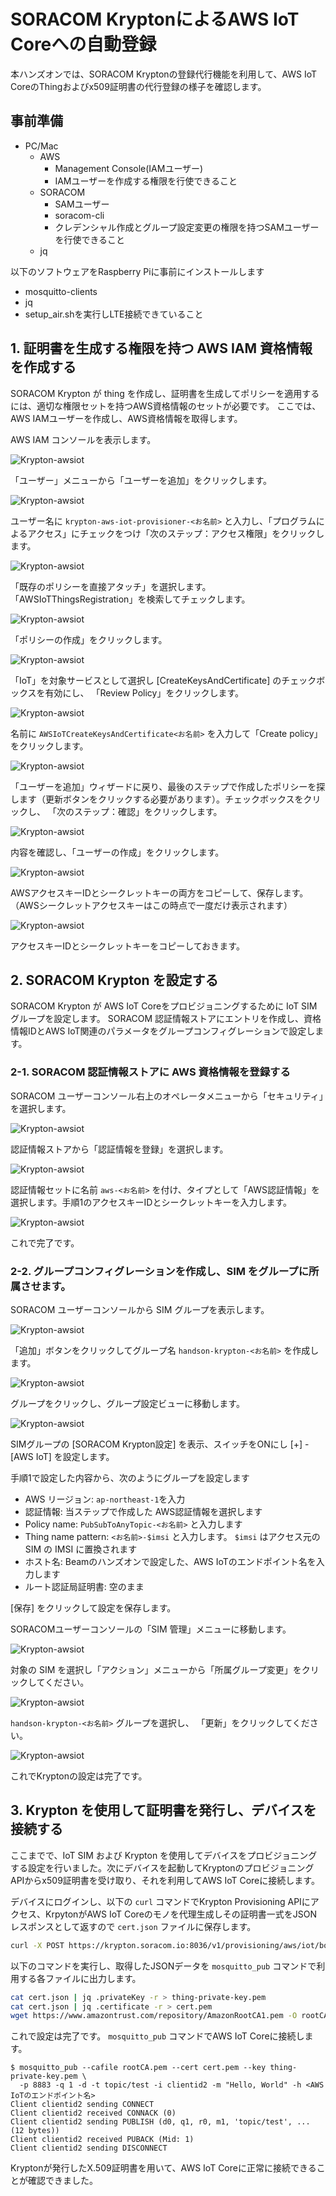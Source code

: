 # SORACOM KryptonによるAWS IoT Coreへの自動登録

本ハンズオンでは、SORACOM Kryptonの登録代行機能を利用して、AWS IoT CoreのThingおよびx509証明書の代行登録の様子を確認します。

## 事前準備

- PC/Mac
  - AWS
    - Management Console(IAMユーザー)
    - IAMユーザーを作成する権限を行使できること
  - SORACOM
    - SAMユーザー
    - soracom-cli
    - クレデンシャル作成とグループ設定変更の権限を持つSAMユーザーを行使できること
  - jq

以下のソフトウェアをRaspberry Piに事前にインストールします

- mosquitto-clients
- jq
- setup_air.shを実行しLTE接続できていること

## 1. 証明書を生成する権限を持つ AWS IAM 資格情報を作成する

SORACOM Krypton が thing を作成し、証明書を生成してポリシーを適用するには、適切な権限セットを持つAWS資格情報のセットが必要です。 ここでは、AWS IAMユーザーを作成し、AWS資格情報を取得します。

AWS IAM コンソールを表示します。

![Krypton-awsiot](images/krypton-awsiot21.png)

「ユーザー」メニューから「ユーザーを追加」をクリックします。

![Krypton-awsiot](images/krypton-awsiot22.png)

ユーザー名に `krypton-aws-iot-provisioner-<お名前>` と入力し、「プログラムによるアクセス」にチェックをつけ「次のステップ：アクセス権限」をクリックします。

![Krypton-awsiot](images/krypton-awsiot23.png)

「既存のポリシーを直接アタッチ」を選択します。
「AWSIoTThingsRegistration」を検索してチェックします。

![Krypton-awsiot](images/krypton-awsiot24.png)

「ポリシーの作成」をクリックします。

![Krypton-awsiot](images/krypton-awsiot25.png)


「IoT」を対象サービスとして選択し [CreateKeysAndCertificate] のチェックボックスを有効にし、 「Review Policy」をクリックします。

![Krypton-awsiot](images/krypton-awsiot26.png)

名前に `AWSIoTCreateKeysAndCertificate<お名前>` を入力して「Create policy」をクリックします。

![Krypton-awsiot](images/krypton-awsiot27.png)

「ユーザーを追加」ウィザードに戻り、最後のステップで作成したポリシーを探します（更新ボタンをクリックする必要があります）。チェックボックスをクリックし、 「次のステップ：確認」をクリックします。


![Krypton-awsiot](images/krypton-awsiot28.png)

内容を確認し、「ユーザーの作成」をクリックします。

![Krypton-awsiot](images/krypton-awsiot29.png)

AWSアクセスキーIDとシークレットキーの両方をコピーして、保存します。（AWSシークレットアクセスキーはこの時点で一度だけ表示されます）
  
![Krypton-awsiot](images/krypton-awsiot30.png)

アクセスキーIDとシークレットキーをコピーしておきます。

## 2. SORACOM Krypton を設定する

SORACOM Krypton が AWS IoT Coreをプロビジョニングするために IoT SIM グループを設定します。 SORACOM 認証情報ストアにエントリを作成し、資格情報IDとAWS IoT関連のパラメータをグループコンフィグレーションで設定します。

### 2-1. SORACOM 認証情報ストアに AWS 資格情報を登録する

SORACOM ユーザーコンソール右上のオペレータメニューから「セキュリティ」を選択します。

![Krypton-awsiot](images/krypton-awsiot31.png)

認証情報ストアから「認証情報を登録」を選択します。

![Krypton-awsiot](images/krypton-awsiot32.png)


認証情報セットに名前 `aws-<お名前>` を付け、タイプとして「AWS認証情報」を選択します。手順1のアクセスキーIDとシークレットキーを入力します。

![Krypton-awsiot](images/krypton-awsiot33.png)

これで完了です。

### 2-2. グループコンフィグレーションを作成し、SIM をグループに所属させます。

SORACOM ユーザーコンソールから SIM グループを表示します。

![Krypton-awsiot](images/krypton-awsiot34.png)

「追加」ボタンをクリックしてグループ名 `handson-krypton-<お名前>` を作成します。

![Krypton-awsiot](images/krypton-awsiot35.png)

グループをクリックし、グループ設定ビューに移動します。

![Krypton-awsiot](images/krypton-awsiot36.png)

SIMグループの [SORACOM Krypton設定] を表示、スイッチをONにし [+] - [AWS IoT] を設定します。

手順1で設定した内容から、次のようにグループを設定します

- AWS リージョン: `ap-northeast-1`を入力
- 認証情報: 当ステップで作成した AWS認証情報を選択します
- Policy name: `PubSubToAnyTopic-<お名前>` と入力します
- Thing name pattern: `<お名前>-$imsi` と入力します。 `$imsi` はアクセス元の SIM の IMSI に置換されます
- ホスト名: Beamのハンズオンで設定した、AWS IoTのエンドポイント名を入力します
- ルート認証局証明書: 空のまま

[保存] をクリックして設定を保存します。

SORACOMユーザーコンソールの「SIM 管理」メニューに移動します。

![Krypton-awsiot](images/krypton-awsiot37.png)

対象の SIM を選択し「アクション」メニューから「所属グループ変更」をクリックしてください。

![Krypton-awsiot](images/krypton-awsiot38.png)

`handson-krypton-<お名前>` グループを選択し、 「更新」をクリックしてください。

![Krypton-awsiot](images/krypton-awsiot39.png)

これでKryptonの設定は完了です。

## 3. Krypton を使用して証明書を発行し、デバイスを接続する

ここまでで、IoT SIM および Krypton を使用してデバイスをプロビジョニングする設定を行いました。次にデバイスを起動してKryptonのプロビジョニングAPIからx509証明書を受け取り、それを利用してAWS IoT Coreに接続します。

デバイスにログインし、以下の `curl` コマンドでKrypton Provisioning APIにアクセス、KrpytonがAWS IoT Coreのモノを代理生成しその証明書一式をJSONレスポンスとして返すので `cert.json` ファイルに保存します。
 
```bash
curl -X POST https://krypton.soracom.io:8036/v1/provisioning/aws/iot/bootstrap > cert.json
```

以下のコマンドを実行し、取得したJSONデータを `mosquitto_pub` コマンドで利用する各ファイルに出力します。

```bash
cat cert.json | jq .privateKey -r > thing-private-key.pem
cat cert.json | jq .certificate -r > cert.pem
wget https://www.amazontrust.com/repository/AmazonRootCA1.pem -O rootCA.pem
```

これで設定は完了です。 `mosquitto_pub` コマンドでAWS IoT Coreに接続します。

```
$ mosquitto_pub --cafile rootCA.pem --cert cert.pem --key thing-private-key.pem \
  -p 8883 -q 1 -d -t topic/test -i clientid2 -m "Hello, World" -h <AWS IoTのエンドポイント名> 
Client clientid2 sending CONNECT
Client clientid2 received CONNACK (0)
Client clientid2 sending PUBLISH (d0, q1, r0, m1, 'topic/test', ... (12 bytes))
Client clientid2 received PUBACK (Mid: 1)
Client clientid2 sending DISCONNECT
```

Kryptonが発行したX.509証明書を用いて、AWS IoT Coreに正常に接続できることが確認できました。